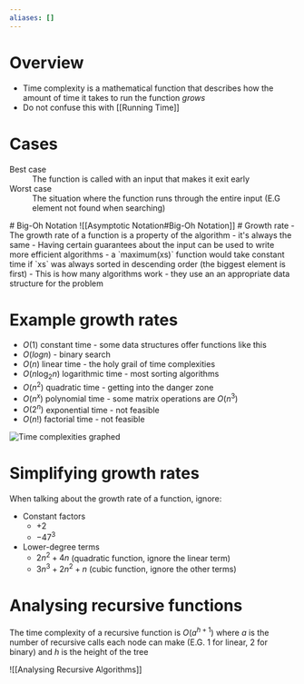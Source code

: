 ```yaml
---
aliases: []
---
```

# Overview
- Time complexity is a mathematical function that describes how the amount of time it takes to run the function *grows*
- Do not confuse this with [[Running Time]]

# Cases
<dl>
	<dt>Best case</dt>
	<dd>The function is called with an input that makes it exit early</dd>
	<dt>Worst case</dt>
	<dd>The situation where the function runs through the entire input (E.G element not found when searching)</dd>
</dl>
# Big-Oh Notation
![[Asymptotic Notation#Big-Oh Notation]]
# Growth rate
- The growth rate of a function is a property of the algorithm - it's always the same
- Having certain guarantees about the input can be used to write more efficient algorithms
	- a `maximum(xs)` function would take constant time if `xs` was always sorted in descending order (the biggest element is first)
	- This is how many algorithms work - they use an an appropriate data structure for the problem

# Example growth rates
- $O(1)$ constant time - some data structures offer functions like this
- $O(log n)$ - binary search
- $O(n)$ linear time - the holy grail of time complexities
- $O(n \log_2 n)$ logarithmic time - most sorting algorithms
- $O(n^2)$ quadratic time - getting into the danger zone
- $O(n^x)$ polynomial time - some matrix operations are $O(n^3)$
- $O(2^n)$ exponential time - not feasible
- $O(n!)$ factorial time - not feasible

![Time complexities graphed](https://miro.medium.com/max/1200/1*5ZLci3SuR0zM_QlZOADv8Q.jpeg)

# Simplifying growth rates
When talking about the growth rate of a function, ignore:
- Constant factors 
	- $+ 2$
	- $- 47^3$
- Lower-degree terms
	- $2n^{2} + 4n$ (quadratic function, ignore the linear term)
	- $3n^{3} + 2n^{2} + n$ (cubic function, ignore the other terms)

# Analysing recursive functions
The time complexity of a recursive function is $O(a^{h + 1})$ where $a$ is the number of recursive calls each node can make (E.G. 1 for linear, 2 for binary) and $h$ is the height of the tree

![[Analysing Recursive Algorithms]]